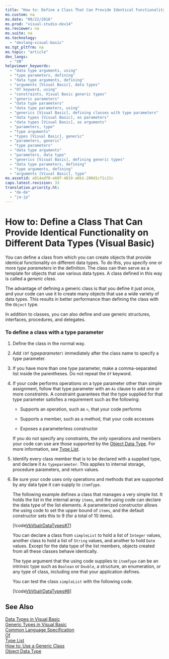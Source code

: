 ```yaml
---
title: "How to: Define a Class That Can Provide Identical Functionality on Different Data Types (Visual Basic)"
ms.custom: na
ms.date: "09/22/2016"
ms.prod: "visual-studio-dev14"
ms.reviewer: na
ms.suite: na
ms.technology: 
  - "devlang-visual-basic"
ms.tgt_pltfrm: na
ms.topic: "article"
dev_langs: 
  - "VB"
helpviewer_keywords: 
  - "data type arguments, using"
  - "type parameters, defining"
  - "data type arguments, defining"
  - "arguments [Visual Basic], data types"
  - "Of keyword, using"
  - "constraints, Visual Basic generic types"
  - "generic parameters"
  - "data type parameters"
  - "data type parameters, using"
  - "generics [Visual Basic], defining classes with type parameters"
  - "data types [Visual Basic], as parameters"
  - "data types [Visual Basic], as arguments"
  - "parameters, type"
  - "type arguments"
  - "types [Visual Basic], generic"
  - "parameters, generic"
  - "type parameters"
  - "data type arguments"
  - "parameters, data type"
  - "generics [Visual Basic], defining generic types"
  - "data type parameters, defining"
  - "type arguments, defining"
  - "arguments [Visual Basic], type"
ms.assetid: a914adf8-e68f-4819-a6b1-200d1cf1c21c
caps.latest.revision: 33
translation.priority.ht: 
  - "de-de"
  - "ja-jp"
---
```

# How to: Define a Class That Can Provide Identical Functionality on Different Data Types (Visual Basic)
You can define a class from which you can create objects that provide identical functionality on different data types. To do this, you specify one or more *type parameters* in the definition. The class can then serve as a template for objects that use various data types. A class defined in this way is called a *generic class*.  
  
 The advantage of defining a generic class is that you define it just once, and your code can use it to create many objects that use a wide variety of data types. This results in better performance than defining the class with the `Object` type.  
  
 In addition to classes, you can also define and use generic structures, interfaces, procedures, and delegates.  
  
### To define a class with a type parameter  
  
1.  Define the class in the normal way.  
  
2.  Add `(Of` *typeparameter*`)` immediately after the class name to specify a type parameter.  
  
3.  If you have more than one type parameter, make a comma-separated list inside the parentheses. Do not repeat the `Of` keyword.  
  
4.  If your code performs operations on a type parameter other than simple assignment, follow that type parameter with an `As` clause to add one or more *constraints*. A constraint guarantees that the type supplied for that type parameter satisfies a requirement such as the following:  
  
    -   Supports an operation, such as `>`, that your code performs  
  
    -   Supports a member, such as a method, that your code accesses  
  
    -   Exposes a parameterless constructor  
  
     If you do not specify any constraints, the only operations and members your code can use are those supported by the [Object Data Type](../vs140/object-data-type.md). For more information, see [Type List](../vs140/type-list--visual-basic-.md).  
  
5.  Identify every class member that is to be declared with a supplied type, and declare it `As` `typeparameter`. This applies to internal storage, procedure parameters, and return values.  
  
6.  Be sure your code uses only operations and methods that are supported by any data type it can supply to `itemType`.  
  
     The following example defines a class that manages a very simple list. It holds the list in the internal array `items`, and the using code can declare the data type of the list elements. A parameterized constructor allows the using code to set the upper bound of `items`, and the default constructor sets this to 9 (for a total of 10 items).  
  
     [!code[VbVbalrDataTypes#7](../vs140/codesnippet/VisualBasic/how-to--define-a-class-that-can-provide-identical-functionality-on-different-data-types--visual-basic-_1.vb)]  
  
     You can declare a class from `simpleList` to hold a list of `Integer` values, another class to hold a list of `String` values, and another to hold `Date` values. Except for the data type of the list members, objects created from all these classes behave identically.  
  
     The type argument that the using code supplies to `itemType` can be an intrinsic type such as `Boolean` or `Double`, a structure, an enumeration, or any type of class, including one that your application defines.  
  
     You can test the class `simpleList` with the following code.  
  
     [!code[VbVbalrDataTypes#8](../vs140/codesnippet/VisualBasic/how-to--define-a-class-that-can-provide-identical-functionality-on-different-data-types--visual-basic-_2.vb)]  
  
## See Also  
 [Data Types in Visual Basic](../vs140/data-types-in-visual-basic.md)   
 [Generic Types in Visual Basic](../vs140/generic-types-in-visual-basic--visual-basic-.md)   
 [Common Language Specification](assetId:///4f0b77d0-4844-464f-af73-6e06bedeafc6)   
 [Of](../vs140/of-clause--visual-basic-.md)   
 [Type List](../vs140/type-list--visual-basic-.md)   
 [How to: Use a Generic Class](../vs140/how-to--use-a-generic-class--visual-basic-.md)   
 [Object Data Type](../vs140/object-data-type.md)